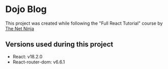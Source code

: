 # Dojo Blog

This project was created while following the "Full React Tutorial" course by [The Net Ninja](https://www.youtube.com/@NetNinja)

## Versions used during this project

- React: v18.2.0
- React-router-dom: v6.6.1